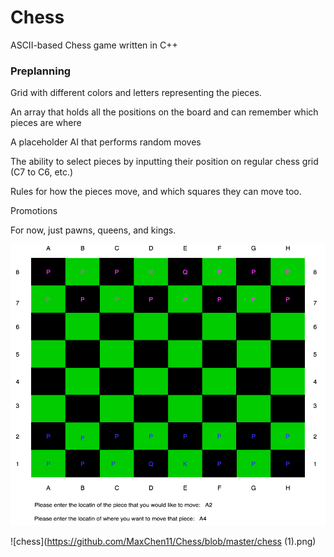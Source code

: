 # Chess
ASCII-based Chess game written in C++

### Preplanning

Grid with different colors and letters representing the pieces.

An array that holds all the positions on the board and can remember which pieces are where

A placeholder AI that performs random moves

The ability to select pieces by inputting their position on regular chess grid (C7 to C6, etc.)

Rules for how the pieces move, and which squares they can move too.

Promotions

For now, just pawns, queens, and kings.

![Chess GUI](https://github.com/Arcane-Panda/Chess/blob/master/chessGui.png)

![chess](https://github.com/MaxChen11/Chess/blob/master/chess (1).png)

